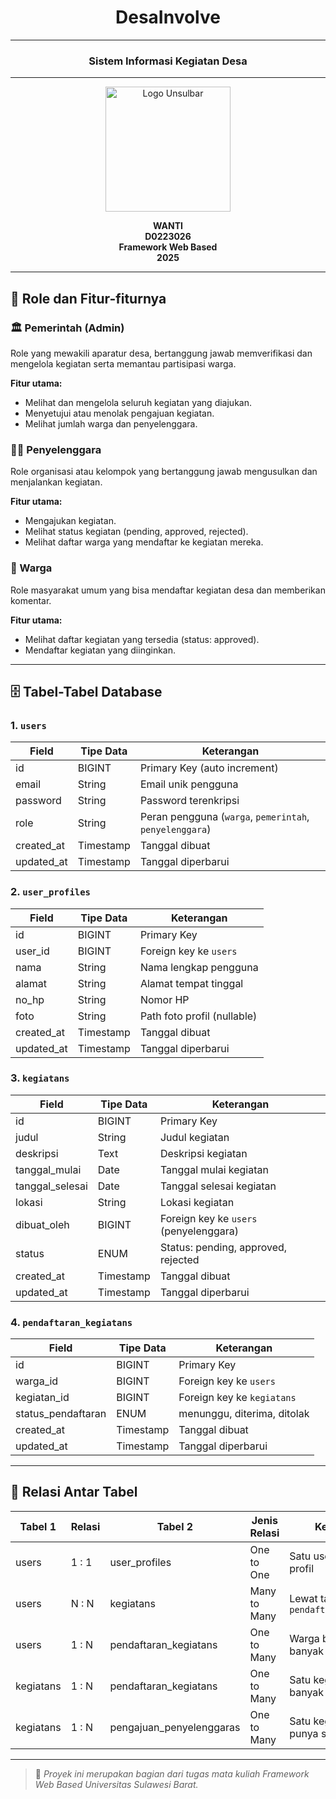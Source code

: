 <h1 align="center">DesaInvolve</h1>

<hr/>

<h3 align="center">Sistem Informasi Kegiatan Desa</h3>

---

<p align="center">
  <img src="https://github.com/user-attachments/assets/36f5b8ce-b59d-4c5d-892f-31a6f36b31b5" alt="Logo Unsulbar" width="200"/>
</p>

<p align="center">
  <strong>WANTI</strong><br/>
  <strong>D0223026</strong><br/>
  <strong>Framework Web Based</strong><br/>
  <strong>2025</strong>
</p>

---

## 👥 Role dan Fitur-fiturnya

### 🏛️ Pemerintah (Admin)
Role yang mewakili aparatur desa, bertanggung jawab memverifikasi dan mengelola kegiatan serta memantau partisipasi warga.

**Fitur utama:**
- Melihat dan mengelola seluruh kegiatan yang diajukan.
- Menyetujui atau menolak pengajuan kegiatan.
- Melihat jumlah warga dan penyelenggara.

### 🧑‍💼 Penyelenggara
Role organisasi atau kelompok yang bertanggung jawab mengusulkan dan menjalankan kegiatan.

**Fitur utama:**
- Mengajukan kegiatan.
- Melihat status kegiatan (pending, approved, rejected).
- Melihat daftar warga yang mendaftar ke kegiatan mereka.

### 👤 Warga
Role masyarakat umum yang bisa mendaftar kegiatan desa dan memberikan komentar.

**Fitur utama:**
- Melihat daftar kegiatan yang tersedia (status: approved).
- Mendaftar kegiatan yang diinginkan.

---

## 🗄️ Tabel-Tabel Database

### 1. `users`
| Field              | Tipe Data     | Keterangan                                  |
|-------------------|---------------|---------------------------------------------|
| id                | BIGINT        | Primary Key (auto increment)                |
| email             | String        | Email unik pengguna                         |
| password          | String        | Password terenkripsi                        |
| role              | String        | Peran pengguna (`warga`, `pemerintah`, `penyelenggara`) |
| created_at        | Timestamp     | Tanggal dibuat                              |
| updated_at        | Timestamp     | Tanggal diperbarui                          |

### 2. `user_profiles`
| Field     | Tipe Data | Keterangan                       |
|-----------|-----------|----------------------------------|
| id        | BIGINT    | Primary Key                      |
| user_id   | BIGINT    | Foreign key ke `users`           |
| nama      | String    | Nama lengkap pengguna            |
| alamat    | String    | Alamat tempat tinggal            |
| no_hp     | String    | Nomor HP                         |
| foto      | String    | Path foto profil (nullable)      |
| created_at| Timestamp | Tanggal dibuat                   |
| updated_at| Timestamp | Tanggal diperbarui               |

### 3. `kegiatans`
| Field           | Tipe Data | Keterangan                            |
|-----------------|-----------|----------------------------------------|
| id              | BIGINT    | Primary Key                            |
| judul           | String    | Judul kegiatan                         |
| deskripsi       | Text      | Deskripsi kegiatan                     |
| tanggal_mulai   | Date      | Tanggal mulai kegiatan                 |
| tanggal_selesai | Date      | Tanggal selesai kegiatan               |
| lokasi          | String    | Lokasi kegiatan                        |
| dibuat_oleh     | BIGINT    | Foreign key ke `users` (penyelenggara) |
| status          | ENUM      | Status: pending, approved, rejected    |
| created_at      | Timestamp | Tanggal dibuat                         |
| updated_at      | Timestamp | Tanggal diperbarui                     |

### 4. `pendaftaran_kegiatans`
| Field             | Tipe Data | Keterangan                       |
|-------------------|-----------|----------------------------------|
| id                | BIGINT    | Primary Key                      |
| warga_id          | BIGINT    | Foreign key ke `users`           |
| kegiatan_id       | BIGINT    | Foreign key ke `kegiatans`       |
| status_pendaftaran| ENUM      | menunggu, diterima, ditolak      |
| created_at        | Timestamp | Tanggal dibuat                   |
| updated_at        | Timestamp | Tanggal diperbarui               |

---

## 🔗 Relasi Antar Tabel

| Tabel 1         | Relasi | Tabel 2              | Jenis Relasi   | Keterangan                                              |
|-----------------|--------|----------------------|----------------|----------------------------------------------------------|
| users           | 1 : 1  | user_profiles         | One to One     | Satu user punya satu profil                              |
| users           | N : N  | kegiatans             | Many to Many   | Lewat tabel `pendaftaran_kegiatans`                     |
| users           | 1 : N  | pendaftaran_kegiatans | One to Many    | Warga bisa mendaftar banyak kegiatan                     |
| kegiatans       | 1 : N  | pendaftaran_kegiatans | One to Many    | Satu kegiatan punya banyak peserta                       |
| kegiatans       | 1 : N  | pengajuan_penyelenggaras | One to Many | Satu kegiatan bisa punya satu pengajuan                 |

---

> 📌 *Proyek ini merupakan bagian dari tugas mata kuliah Framework Web Based Universitas Sulawesi Barat.*
